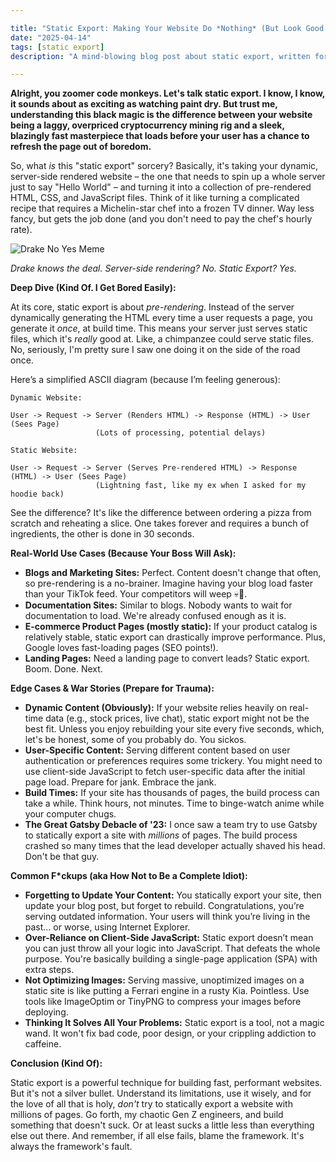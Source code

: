 ```yaml
---

title: "Static Export: Making Your Website Do *Nothing* (But Look Good Doing It)"
date: "2025-04-14"
tags: [static export]
description: "A mind-blowing blog post about static export, written for chaotic Gen Z engineers. Prepare for enlightenment (or mild existential dread)."

---
```


**Alright, you zoomer code monkeys. Let's talk static export. I know, I know, it sounds about as exciting as watching paint dry. But trust me, understanding this black magic is the difference between your website being a laggy, overpriced cryptocurrency mining rig and a sleek, blazingly fast masterpiece that loads before your user has a chance to refresh the page out of boredom.**

So, what *is* this "static export" sorcery? Basically, it's taking your dynamic, server-side rendered website – the one that needs to spin up a whole server just to say "Hello World" – and turning it into a collection of pre-rendered HTML, CSS, and JavaScript files. Think of it like turning a complicated recipe that requires a Michelin-star chef into a frozen TV dinner. Way less fancy, but gets the job done (and you don't need to pay the chef's hourly rate).

![Drake No Yes Meme](https://i.imgflip.com/1g8my4.jpg)

*Drake knows the deal. Server-side rendering? No. Static Export? Yes.*

**Deep Dive (Kind Of. I Get Bored Easily):**

At its core, static export is about *pre-rendering*. Instead of the server dynamically generating the HTML every time a user requests a page, you generate it *once*, at build time. This means your server just serves static files, which it's *really* good at. Like, a chimpanzee could serve static files. No, seriously, I'm pretty sure I saw one doing it on the side of the road once.

Here’s a simplified ASCII diagram (because I’m feeling generous):

```
Dynamic Website:

User -> Request -> Server (Renders HTML) -> Response (HTML) -> User (Sees Page)
                   (Lots of processing, potential delays)

Static Website:

User -> Request -> Server (Serves Pre-rendered HTML) -> Response (HTML) -> User (Sees Page)
                   (Lightning fast, like my ex when I asked for my hoodie back)
```

See the difference? It's like the difference between ordering a pizza from scratch and reheating a slice. One takes forever and requires a bunch of ingredients, the other is done in 30 seconds.

**Real-World Use Cases (Because Your Boss Will Ask):**

*   **Blogs and Marketing Sites:** Perfect. Content doesn't change that often, so pre-rendering is a no-brainer. Imagine having your blog load faster than your TikTok feed. Your competitors will weep 💀🙏.
*   **Documentation Sites:** Similar to blogs. Nobody wants to wait for documentation to load. We're already confused enough as it is.
*   **E-commerce Product Pages (mostly static):** If your product catalog is relatively stable, static export can drastically improve performance. Plus, Google loves fast-loading pages (SEO points!).
*   **Landing Pages:** Need a landing page to convert leads? Static export. Boom. Done. Next.

**Edge Cases & War Stories (Prepare for Trauma):**

*   **Dynamic Content (Obviously):** If your website relies heavily on real-time data (e.g., stock prices, live chat), static export might not be the best fit. Unless you enjoy rebuilding your site every five seconds, which, let's be honest, some of you probably do. You sickos.
*   **User-Specific Content:** Serving different content based on user authentication or preferences requires some trickery. You might need to use client-side JavaScript to fetch user-specific data after the initial page load. Prepare for jank. Embrace the jank.
*   **Build Times:** If your site has thousands of pages, the build process can take a while. Think hours, not minutes. Time to binge-watch anime while your computer chugs.
*   **The Great Gatsby Debacle of '23:** I once saw a team try to use Gatsby to statically export a site with *millions* of pages. The build process crashed so many times that the lead developer actually shaved his head. Don't be that guy.

**Common F*ckups (aka How Not to Be a Complete Idiot):**

*   **Forgetting to Update Your Content:** You statically export your site, then update your blog post, but forget to rebuild. Congratulations, you’re serving outdated information. Your users will think you’re living in the past… or worse, using Internet Explorer.
*   **Over-Reliance on Client-Side JavaScript:** Static export doesn’t mean you can just throw all your logic into JavaScript. That defeats the whole purpose. You're basically building a single-page application (SPA) with extra steps.
*   **Not Optimizing Images:** Serving massive, unoptimized images on a static site is like putting a Ferrari engine in a rusty Kia. Pointless. Use tools like ImageOptim or TinyPNG to compress your images before deploying.
*   **Thinking It Solves All Your Problems:** Static export is a tool, not a magic wand. It won't fix bad code, poor design, or your crippling addiction to caffeine.

**Conclusion (Kind Of):**

Static export is a powerful technique for building fast, performant websites. But it's not a silver bullet. Understand its limitations, use it wisely, and for the love of all that is holy, *don't* try to statically export a website with millions of pages. Go forth, my chaotic Gen Z engineers, and build something that doesn't suck. Or at least sucks a little less than everything else out there. And remember, if all else fails, blame the framework. It's always the framework's fault.
